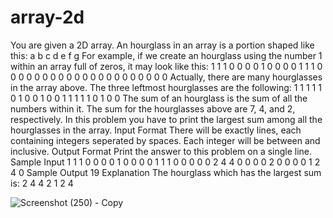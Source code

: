 # array-2d
You are given a  2D array. An hourglass in an array is a portion shaped like this:  a b c   d e f g For example, if we create an hourglass using the number 1 within an array full of zeros, it may look like this:  1 1 1 0 0 0 0 1 0 0 0 0 1 1 1 0 0 0 0 0 0 0 0 0 0 0 0 0 0 0 0 0 0 0 0 0 Actually, there are many hourglasses in the array above. The three leftmost hourglasses are the following:  1 1 1     1 1 0     1 0 0   1         0         0 1 1 1     1 1 0     1 0 0 The sum of an hourglass is the sum of all the numbers within it. The sum for the hourglasses above are 7, 4, and 2, respectively.  In this problem you have to print the largest sum among all the hourglasses in the array.  Input Format  There will be exactly  lines, each containing  integers seperated by spaces. Each integer will be between  and  inclusive.  Output Format  Print the answer to this problem on a single line.  Sample Input  1 1 1 0 0 0 0 1 0 0 0 0 1 1 1 0 0 0 0 0 2 4 4 0 0 0 0 2 0 0 0 0 1 2 4 0 Sample Output  19 Explanation  The hourglass which has the largest sum is:  2 4 4   2 1 2 4


![Screenshot (250) - Copy](https://user-images.githubusercontent.com/51317454/157573384-4753e246-073b-4aca-963c-950aa950123f.png)

